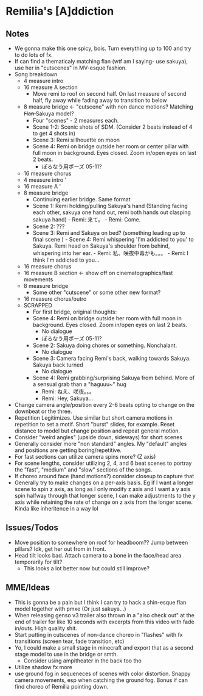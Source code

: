 # Remilia's [A]ddiction 

## Notes
- We gonna make this one spicy, bois. Turn everything up to 100 and try to do lots of fx.
- If can find a thematicaly matching flan (wtf am I saying- use sakuya), use her in "cutscenes" in MV-esque fashion.
- Song breakdown
	- 4 measure intro
	- 16 measure A section
		- Move remi to roof on second half. On last measure of second half, fly away while fading away to transition to below
	- 8 measure bridge <- "cutscene" with non dance motions? Matching F̶l̶a̶n̶ Sakuya model?
		- Four "scenes" - 2 measures each.
		- Scene 1-2: Scenic shots of SDM. (Consider 2 beats instead of 4 to get 4 shots in)
		- Scene 3: Remi sillhouette on moon
		- Scene 4: Remi on bridge outside her room or center pillar with full moon in background. Eyes closed. Zoom in/open eyes on last 2 beats.
			- ぽろなう用ポーズ 05-11?
	- 16 measure chorus
	- 4 measure intro '
	- 16 measure A '
	- 8 measure bridge
		- Continuing earlier bridge. Same format
		- Scene 1: Remi holding/pulling Sakuya's hand (Standing facing each other, sakuya one hand out, remi both hands out clasping sakuya hand)
				- Remi: 来て。
				- Remi: Come.
		- Scene 2: ???
		- Scene 3: Remi and Sakuya on bed? (something leading up to final scene
)		- Scene 4: Remi whispering 'I'm addicted to you' to Sakuya. Remi head on Sakuya's shoulder from behind, whispering into her ear.
				- Remi: 私、咲夜中毒かも。。。
				- Remi: I think I'm addicted to you...
	- 16 measure chorus
	- 16 measure B section <- show off on cinematographics/fast movements
	- 8 measure bridge
		- Some other "cutscene" or some other new format?
	- 16 measure chorus/outro
	- SCRAPPED
		- For first bridge, original thoughts:
		- Scene 4: Remi on bridge outside her room with full moon in background. Eyes closed. Zoom in/open eyes on last 2 beats.
			- No dialogue 
			- ぽろなう用ポーズ 05-11?
		- Scene 2: Sakuya doing chores or something. Nonchalant.
			- No dialogue
		- Scene 3: Camera facing Remi's back, walking towards Sakuya. Sakuya back turned
			- No dialogue
		- Scene 4: Remi grabbing/surprising Sakuya from behind. More of a sensual grab than a "haguuu~" hug
			- Remi: ねえ、咲夜。。。
			- Remi: Hey, Sakuya...
- Change camera angle/position every 2-6 beats opting to change on the downbeat or the three.
- Repetition Legitimizes. Use similar but short camera motions in repetition to set a motif. Short "burst" slides, for example. Reset distance to model but change position and repeat general motion.
- Consider "weird angles" (upside down, sideways) for short scenes 
- Generally consider more "non standard" angles. My "default" angles and positions are getting boring/repetitive.
- For fast sections can utilize camera spins more? (Z axis)
- For scene lengths, consider utilizing 2, 4, and 6 beat scenes to portray the "fast", "medium" and "slow" sections of the songs.
- If choreo around face (hand motions?) consider closeup to capture that
- Generally try to make changes on a per-axis basis. Eg if I want a longer scene to spin z axis, as long as I only modify z axis and I want a y axis spin halfway through that longer scene, I can make adjustments to the y axis while retaining the rate of change on z axis from the longer scene. Kinda like inheritence in a way lol

## Issues/Todos
- Move position to somewhere on roof for headboom?? Jump between pillars? Idk, get her out from in front.
- Head tilt looks bad. Attach camera to a bone in the face/head area temporarily for tilt?
	- This looks a lot better now but could still improve?

## MME/Ideas
- This is gonna be a pain but I think I can try to hack a shin-esque flan model together with pmxe (Or just sakuya...)
- When releasing genso v3 trailer also thrown in a "also check out" at the end of trailer for like 10 seconds with excerpts from this video with fade in/outs. High quality shit.
- Start putting in cutscenes of non-dance choreo in "flashes" with fx transitions (screen tear, fade transition, etc)
- Yo, I could make a small stage in minecraft and export that as a second stage model to use in the bridge or smth.
	- Consider using ampitheater in the back too tho
- Utilize shadow fx more
- use ground fog in sequeneces of scenes with color distortion. Snappy camera movements, esp when catching  the ground fog. Bonus if can find choreo of Remilia pointing down.
